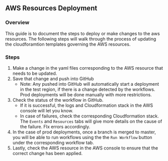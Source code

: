 ## AWS Resources Deployment

### Overview
This guide is to document the steps to deploy or make changes to the aws resources. The following steps will walk through the process of updating the cloudforamtion templates governing the AWS resources. 

### Steps
1. Make a change in the yaml files corresponding to the AWS resource that needs to be updated. 
2. Save that change and push into GitHub
    - Note: Any pushed into GitHub will automatically start a deployment in the test region, if there is a change detected by the workflows. Prod deployments will be done manually with more restrictions. 
3. Check the status of the workflow in GitHub. 
    - If it is successful, the logs and Cloudformation stack in the AWS console will let you know. 
    - In case of failures, check the corresponding Cloudformation stack. The `Events` and `Resources` tabs will give more details on the cause of the failure. FIx errors accordingly.
4. In the case of prod deployments, once a branch is merged to master, you will be able to run workflows using the the `Run Workflow` button under the corresponding workflow tab.
5. Lastly, check the AWS resource in the AWS console to ensure that the correct change has been applied. 